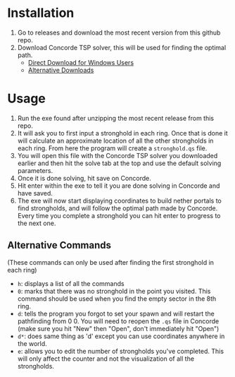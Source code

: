 # Installation
1. Go to releases and download the most recent version from this github repo.
2. Download Concorde TSP solver, this will be used for finding the optimal path.
   - [Direct Download for Windows Users](https://www.math.uwaterloo.ca/tsp/concorde/downloads/codes/win/concorde1.1.exe)
   - [Alternative Downloads](https://www.math.uwaterloo.ca/tsp/concorde/downloads/downloads.htm)

# Usage
1. Run the exe found after unzipping the most recent release from this repo. 
2. It will ask you to first input a stronghold in each ring. Once that is done it will calculate an approximate location of all the other strongholds in each ring. From here the program will create a `stronghold.qs` file. 
3. You will open this file with the Concorde TSP solver you downloaded earlier and then hit the solve tab at the top and use the default solving parameters. 
4. Once it is done solving, hit save on Concorde.
5. Hit enter within the exe to tell it you are done solving in Concorde and have saved. 
6. The exe will now start displaying coordinates to build nether portals to find strongholds, and will follow the optimal path made by Concorde. Every time you complete a stronghold you can hit enter to progress to the next one. 

## Alternative Commands
(These commands can only be used after finding the first stronghold in each ring)
- `h`: displays a list of all the commands
- `0`: marks that there was no stronghold in the point you visited. This command should be used when you find the empty sector in the 8th ring.
- `d`: tells the program you forgot to set your spawn and will restart the pathfinding from 0 0. You will need to reopen the `.qs` file in Concorde (make sure you hit "New" then "Open", don't immediately hit "Open")
- `d*`: does same thing as 'd' except you can use coordinates anywhere in the world.
- `e`: allows you to edit the number of strongholds you've completed. This will only affect the counter and not the visualization of all the strongholds.
